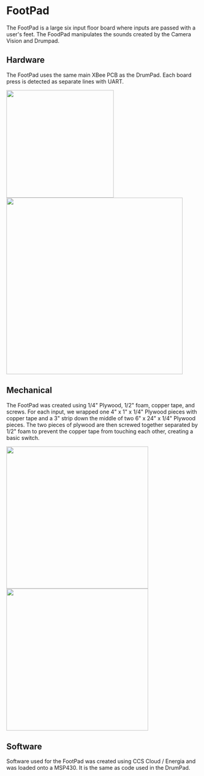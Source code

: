 # FootPad  
The FootPad is a large six input floor board where inputs are passed with a user's feet. The FoodPad manipulates the sounds created by the Camera Vision and Drumpad.

## Hardware
The FootPad uses the same main XBee PCB as the DrumPad. Each board press is detected as separate lines with UART.  

<img src="https://github.com/neilkatahira/EE-Emerge-2020-Loopmaster/blob/master/pictures/XBee.png?raw=true" width="280">  <img src="https://github.com/neilkatahira/EE-Emerge-2020-Loopmaster/blob/master/pictures/drumkeypcb.png?raw=true" width="460"> 

## Mechanical  
The FootPad was created using 1/4" Plywood, 1/2" foam, copper tape, and screws. For each input, we wrapped one 4" x 1" x 1/4" Plywood pieces with copper tape and a 3" strip down the middle of two 6" x 24" x 1/4" Plywood pieces. The two pieces of plywood are then screwed together separated by 1/2" foam to prevent the copper tape from touching each other, creating a basic switch.

<img src="https://github.com/neilkatahira/EE-Emerge-2020-Loopmaster/blob/master/pictures/key1.png?raw=true" width="370"><img src="https://github.com/neilkatahira/EE-Emerge-2020-Loopmaster/blob/master/pictures/key2.png?raw=true" width="370"> 

## Software  
Software used for the FootPad was created using CCS Cloud / Energia and was loaded onto a MSP430.  It is the same as code used in the DrumPad.
